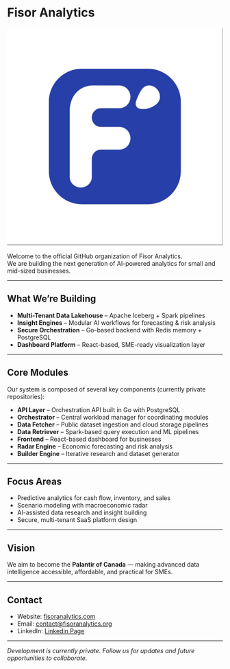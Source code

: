 # Fisor Analytics

![Organization Banner](../fisor-banner.jpg) <!-- Replace with your image path later -->

Welcome to the official GitHub organization of Fisor Analytics.  
We are building the next generation of AI-powered analytics for small and mid-sized businesses.

---

## What We’re Building  

- **Multi-Tenant Data Lakehouse** – Apache Iceberg + Spark pipelines  
- **Insight Engines** – Modular AI workflows for forecasting & risk analysis  
- **Secure Orchestration** – Go-based backend with Redis memory + PostgreSQL  
- **Dashboard Platform** – React-based, SME-ready visualization layer  

---

## Core Modules  

Our system is composed of several key components (currently private repositories):  

- **API Layer** – Orchestration API built in Go with PostgreSQL  
- **Orchestrator** – Central workload manager for coordinating modules  
- **Data Fetcher** – Public dataset ingestion and cloud storage pipelines  
- **Data Retriever** – Spark-based query execution and ML pipelines  
- **Frontend** – React-based dashboard for businesses  
- **Radar Engine** – Economic forecasting and risk analysis  
- **Builder Engine** – Iterative research and dataset generator  

---
## Focus Areas
- Predictive analytics for cash flow, inventory, and sales  
- Scenario modeling with macroeconomic radar  
- AI-assisted data research and insight building  
- Secure, multi-tenant SaaS platform design  

---

## Vision
We aim to become the **Palantir of Canada** — making advanced data intelligence accessible, affordable, and practical for SMEs.

---

## Contact
- Website: [fisoranalytics.com](https://fisoranalytics.org) 
- Email: contact@fisoranalytics.org  
- LinkedIn: [Linkedin Page](https://linkedin.com/company/fisor-analytics)  

---

*Development is currently private. Follow us for updates and future opportunities to collaborate.*
